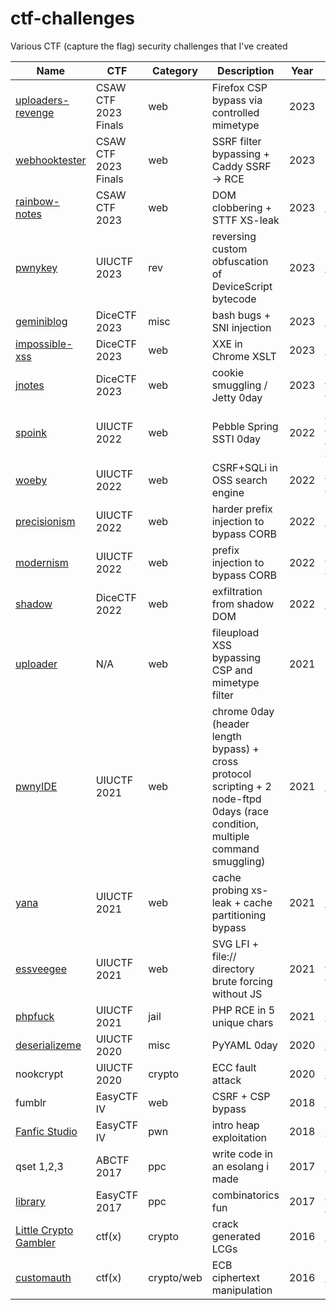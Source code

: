 # ctf-challenges
Various CTF (capture the flag) security challenges that I've created


| Name  | CTF | Category | Description | Year | Writeup |
--------|-----|----------|-------------|------|---------|
| [uploaders-revenge](https://github.com/osirislab/CSAW-CTF-2023-Finals/tree/main/web/uploaders-revenge) | CSAW CTF 2023 Finals | web | Firefox CSP bypass via controlled mimetype | 2023 | TODO |
| [webhooktester](https://github.com/osirislab/CSAW-CTF-2023-Finals/tree/main/web/webhooktester) | CSAW CTF 2023 Finals | web | SSRF filter bypassing + Caddy SSRF -> RCE | 2023 | TODO |
| [rainbow-notes](https://github.com/osirislab/CSAW-CTF-2023-Quals/tree/main/web/rainbow-notes) | CSAW CTF 2023 | web | DOM clobbering + STTF XS-leak | 2023 | [Writeup](https://github.com/osirislab/CSAW-CTF-2023-Quals/blob/main/web/rainbow-notes/SOLUTION.md) |
| [pwnykey](https://2023.uiuc.tf/challenges#pwnykey-16) | UIUCTF 2023 | rev | reversing custom obfuscation of DeviceScript bytecode | 2023 | [Writeup](https://gist.github.com/RubenBrocke/248e80151e2ff4d4ea67a5af792ec4d6) |
| [geminiblog](https://github.com/dicegang/dicectf-2023-challenges/tree/main/misc/geminiblog) | DiceCTF 2023 | misc | bash bugs + SNI injection | 2023 | [Writeup](https://blog.ankursundara.com/dicectf23-writeups/#geminiblog) |
| [impossible-xss](https://github.com/dicegang/dicectf-2023-challenges/tree/main/web/impossible-xss) | DiceCTF 2023 | web | XXE in Chrome XSLT | 2023 | [Writeup](https://blog.ankursundara.com/dicectf23-writeups/#impossible-xss) |
| [jnotes](https://github.com/dicegang/dicectf-2023-challenges/tree/main/web/jnotes) | DiceCTF 2023 | web | cookie smuggling / Jetty 0day | 2023 | [Writeup](https://r0h1t.me/blog/posts/jnotes/), [Writeup](https://blog.ankursundara.com/dicectf23-writeups/#jnotes) |
| [spoink](https://github.com/sigpwny/UIUCTF-2022-Public/tree/main/web/spoink) | UIUCTF 2022 | web | Pebble Spring SSTI 0day | 2022 | [Writeup (CN)](https://blog.maple3142.net/2022/08/01/uiuctf-2022-writeups/), [Writeup (JP)](https://blog.arkark.dev/2022/08/01/uiuctf/) |
| [woeby](https://github.com/sigpwny/UIUCTF-2022-Public/tree/main/web/woeby) | UIUCTF 2022 | web | CSRF+SQLi in OSS search engine | 2022 | [Writeup (CN)](https://blog.maple3142.net/2022/08/01/uiuctf-2022-writeups/) |
| [precisionism](https://github.com/sigpwny/UIUCTF-2022-Public/tree/main/web/precisionism) | UIUCTF 2022 | web | harder prefix injection to bypass CORB | 2022 | [Writeup](https://hackmd.io/@parrot409/ry2mk-0A9) |
| [modernism](https://github.com/sigpwny/UIUCTF-2022-Public/tree/main/web/modernism) | UIUCTF 2022 | web | prefix injection to bypass CORB | 2022 | [Writeup (CN)](https://blog.huli.tw/2022/08/01/uiuctf-2022-writeup/) |
| [shadow](https://github.com/dicegang/dicectf-2022-challenges/tree/master/web/shadow) | DiceCTF 2022 | web | exfiltration from shadow DOM | 2022 | [Writeup](https://github.com/Super-Guesser/ctf/blob/master/2022/dicectf/shadow.md) |
| [uploader](https://github.com/arxenix/uploader-chal) | N/A | web | fileupload XSS bypassing CSP and mimetype filter | 2021 | N/A |
| [pwnyIDE](https://github.com/sigpwny/UIUCTF-2021-Public/tree/master/web/pwnyide) | UIUCTF 2021 | web | chrome 0day (header length bypass) + cross protocol scripting + 2 node-ftpd 0days (race condition, multiple command smuggling) | 2021 | [Writeup](https://hackmd.io/@parrot409/HJJU1B_1t) |
| [yana](https://github.com/sigpwny/UIUCTF-2021-Public/tree/master/web/yana) | UIUCTF 2021 | web | cache probing xs-leak + cache partitioning bypass | 2021 | [Writeup](https://fireshellsecurity.team/uiuctf2021-yana/) |
| [essveegee](https://github.com/sigpwny/UIUCTF-2021-Public/tree/master/web/essveegee) | UIUCTF 2021 | web | SVG LFI + file:// directory brute forcing without JS | 2021 | [Writeup (JP)](https://nanimokangaeteinai.hateblo.jp/entry/2021/08/02/103244#Web-483-essveegee-4-solves) |
| [phpfuck](https://github.com/sigpwny/UIUCTF-2021-Public/tree/master/jail/phpfuck) | UIUCTF 2021 | jail | PHP RCE in 5 unique chars | 2021 | [Writeup](https://mystiz.hk/posts/2021-08-10-uiuctf-phpfuck/) |
| [deserializeme](https://gist.github.com/arxenix/7e3b0093e1bcc40f633e2b2afa300aab) | UIUCTF 2020 | misc | PyYAML 0day | 2020 | [Writeup](https://hackmd.io/@harrier/uiuctf20) |
| nookcrypt | UIUCTF 2020 | crypto | ECC fault attack | 2020 | [Writeup](https://hackmd.io/@mystiz/uiuctf-2020-nookcrypt) |
| fumblr | EasyCTF IV | web | CSRF + CSP bypass | 2018 | [Writeup](https://ctfshellclub.github.io/2018/02/21/easyctf-fumblr/) |
| [Fanfic Studio](https://github.com/easyctf/easyctf-iv-problems/tree/master/fanfic) | EasyCTF IV | pwn | intro heap exploitation | 2018 | [Writeup](https://ctftime.org/writeup/8827) |
| qset 1,2,3 | ABCTF 2017 | ppc | write code in an esolang i made | 2017 | [Writeup](https://github.com/ctfs/write-ups-2016/tree/master/abctf-2016/ppc/qset1-100) |
| [library](https://github.com/easyctf/easyctf-2017-problems/blob/master/library/description.md) | EasyCTF 2017 | ppc | combinatorics fun | 2017 | [Writeup (CN)](https://hackfun.org/2017/04/09/EasyCTF-2017-Misc-Pro-Write-Up/#Library) |
| [Little Crypto Gambler](https://github.com/ctf-x/ctfx-problems-2016/tree/master/crypto/little_crypto_gambler-150) | ctf(x) | crypto | crack generated LCGs | 2016 | [Writeup](http://opensource-thoughts.blogspot.com/2016/08/ctfx-2016-little-crypto-gambler-crypto.html) |
| [customauth](https://github.com/ctf-x/ctfx-problems-2016/tree/master/crypto/customauth-100) | ctf(x) | crypto/web | ECB ciphertext manipulation | 2016 | [Writeup](https://nandynarwhals.org/ctfx2016-customauth/) |

